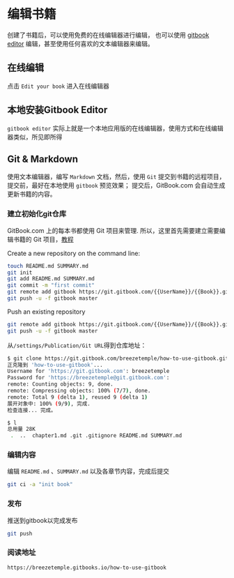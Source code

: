 # 编辑书籍

创建了书籍后，可以使用免费的在线编辑器进行编辑，
也可以使用 [gitbook editor](https://github.com/GitbookIO/editor) 编辑，甚至使用任何喜欢的文本编辑器来编辑。

## 在线编辑

点击 `Edit your book` 进入在线编辑器

## 本地安装Gitbook Editor

`gitbook editor` 实际上就是一个本地应用版的在线编辑器，使用方式和在线编辑器类似，所见即所得

## Git & Markdown

使用文本编辑器，编写 `Markdown` 文档，然后，使用 `Git` 提交到书籍的远程项目，
提交前，最好在本地使用 `gitbook` 预览效果；
提交后，GitBook.com 会自动生成更新书籍的内容。

### 建立初始化git仓库

GitBook.com 上的每本书都使用 Git 项目来管理.
所以，这里首先需要建立需要编辑书籍的 Git 项目，[教程](https://help.gitbook.com/books/how-can-i-use-git.html)

Create a new repository on the command line:

```bash
touch README.md SUMMARY.md
git init
git add README.md SUMMARY.md
git commit -m "first commit"
git remote add gitbook https://git.gitbook.com/{{UserName}}/{{Book}}.git
git push -u -f gitbook master
```

Push an existing repository
```bash
git remote add gitbook https://git.gitbook.com/{{UserName}}/{{Book}}.git
git push -u -f gitbook master
```

从`/settings/Publication/Git URL`得到仓库地址：

```bash
$ git clone https://git.gitbook.com/breezetemple/how-to-use-gitbook.git
正克隆到 'how-to-use-gitbook'...
Username for 'https://git.gitbook.com': breezetemple
Password for 'https://breezetemple@git.gitbook.com': 
remote: Counting objects: 9, done.
remote: Compressing objects: 100% (7/7), done.
remote: Total 9 (delta 1), reused 9 (delta 1)
展开对象中: 100% (9/9), 完成.
检查连接... 完成。

$ l
总用量 28K
 .  ..  chapter1.md .git .gitignore README.md SUMMARY.md
```
### 编辑内容

编辑 `README.md` 、`SUMMARY.md` 以及各章节内容，完成后提交

```bash
git ci -a "init book"
```

### 发布

推送到gitbook以完成发布

```bash
git push
```

### 阅读地址

`https://breezetemple.gitbooks.io/how-to-use-gitbook`




